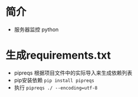# 简介
- 服务器监控 python
# 生成requirements.txt
- pipreqs 根据项目文件中的实际导入来生成依赖列表
- pip安装依赖 `pip install pipreqs`
- 执行 `pipreqs ./ --encoding=utf-8`